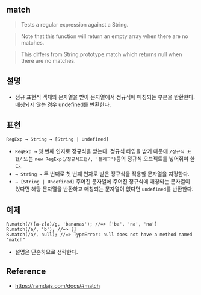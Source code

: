 ## match
> Tests a regular expression against a String.

> Note that this function will return an empty array when there are no matches.

> This differs from String.prototype.match which returns null when there are no matches.

## 설명
- 정규 표현식 객체와 문자열을 받아 문자열에서 정규식에 매칭되는 부분을 반환한다. 매칭되지 않는 경우 undefined를 반환한다.

## 표현
```
RegExp → String → [String | Undefined]
```
- `RegExp →` 첫 번째 인자로 정규식을 받는다. 정규식 타입을 받기 때문에 `/정규식 표현/` 또는 `new RegExp(/정규식표현/, '플레그')`등의 정규식 오브젝트를 넣어줘야 한다.
- `→ String →` 두 번째로 첫 번째 인자로 받은 정규식을 적용할 문자열을 지정한다. 
- `→ [String | Undefined]` 주어진 문자열에 주어진 정규식에 매칭되는 문자열이 있다면 해당 문자열을 반환하고 매칭되는 문자열이 없다면 `undefined`를 반환한다.

## 예제
```
R.match(/([a-z]a)/g, 'bananas'); //=> ['ba', 'na', 'na']
R.match(/a/, 'b'); //=> []
R.match(/a/, null); //=> TypeError: null does not have a method named "match"
```
- 설명은 단순하므로 생략한다.

## Reference
- https://ramdajs.com/docs/#match
